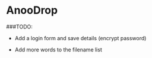 # AnooDrop

###TODO:

- Add a login form and save details (encrypt password)

- Add more words to the filename list
